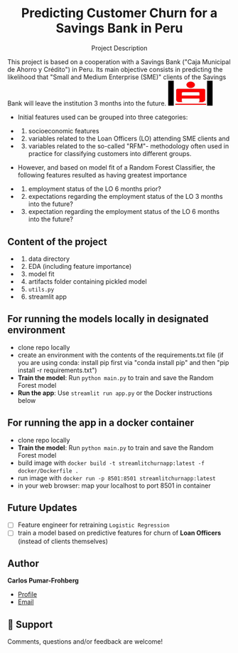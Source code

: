 <h1 align="center">Predicting Customer Churn for a Savings Bank in Peru</h1>
<p align="center">Project Description</p>
This project is based on a cooperation with a Savings Bank ("Caja Municipal de Ahorro y Crédito") in Peru. Its main objective consists in predicting the likelihood that "Small and Medium Enterprise (SME)" clients of the Savings Bank will leave the institution 3 months into the future. 

<img src ="images/CMAC.jpg" width = "100">

* Initial features used can be grouped into three categories:
* 1. socioeconomic features
* 2. variables related to the Loan Officers (LO) attending SME clients and 
* 3. variables related to the so-called "RFM"- methodology often used in practice for classifying customers into different groups. 

* However, and based on model fit of a Random Forest Classifier, the following features resulted as having greatest importance
* 1. employment status of the LO 6 months prior?
* 2. expectations regarding the employment status of the LO 3 months into the future?
* 3. expectation regarding the employment status of the LO 6 months into the future?

## Content of the project
* 1. data directory
* 2. EDA (including feature importance)
* 3. model fit 
* 4. artifacts folder containing pickled model
* 5. `utils.py`
* 6. streamlit app

## For running the models locally in designated environment
- clone repo locally
- create an environment with the contents of the requirements.txt file (if you are using conda: install pip first via "conda install pip" and then "pip install -r requirements.txt")
- **Train the model**: Run `python main.py` to train and save the Random Forest model
- **Run the app**: Use `streamlit run app.py` or the Docker instructions below

## For running the app in a docker container
- clone repo locally
- **Train the model**: Run `python main.py` to train and save the Random Forest model
- build image with
`docker build -t streamlitchurnapp:latest -f docker/Dockerfile .`
- run image with
`docker run -p 8501:8501 streamlitchurnapp:latest`
- in your web browser: map your localhost to port 8501 in container


## Future Updates
- [ ] Feature engineer for retraining `Logistic Regression`
- [ ] train a model based on predictive features for churn of **Loan Officers** (instead of clients themselves)

## Author

**Carlos Pumar-Frohberg**

- [Profile](https://github.com/cpumarfrohberg)
- [Email](mailto:cpumarfrohberg@gmail.com?subject=Hi "Hi!")


## 🤝 Support

Comments, questions and/or feedback are welcome!
